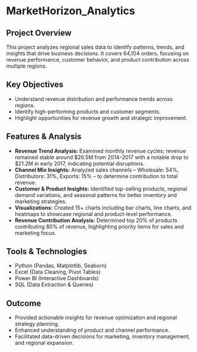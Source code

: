 # MarketHorizon_Analytics

## Project Overview
This project analyzes regional sales data to identify patterns, trends, and insights that drive business decisions. It covers 64,104 orders, focusing on revenue performance, customer behavior, and product contribution across multiple regions.

## Key Objectives
- Understand revenue distribution and performance trends across regions.
- Identify high-performing products and customer segments.
- Highlight opportunities for revenue growth and strategic improvement.

## Features & Analysis
- **Revenue Trend Analysis:** Examined monthly revenue cycles; revenue remained stable around $26.5M from 2014–2017 with a notable drop to $21.2M in early 2017, indicating potential disruptions.
- **Channel Mix Insights:** Analyzed sales channels – Wholesale: 54%, Distributors: 31%, Exports: 15% – to determine contribution to total revenue.
- **Customer & Product Insights:** Identified top-selling products, regional demand variations, and seasonal patterns for better inventory and marketing strategies.
- **Visualizations:** Created 15+ charts including bar charts, line charts, and heatmaps to showcase regional and product-level performance.
- **Revenue Contribution Analysis:** Determined top 20% of products contributing 80% of revenue, highlighting priority items for sales and marketing focus.

## Tools & Technologies
- Python (Pandas, Matplotlib, Seaborn)
- Excel (Data Cleaning, Pivot Tables)
- Power BI (Interactive Dashboards)
- SQL (Data Extraction & Queries)

## Outcome
- Provided actionable insights for revenue optimization and regional strategy planning.
- Enhanced understanding of product and channel performance.
- Facilitated data-driven decisions for marketing, inventory management, and regional expansion.

